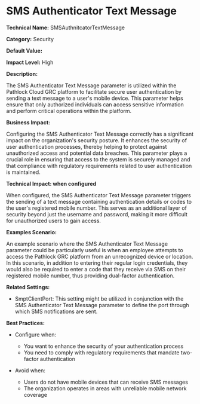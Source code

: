 # SMS Authenticator Text Message

**Technical Name:** SMSAuthnitcatorTextMessage

**Category:** Security

**Default Value:**

**Impact Level:** High

**Description:**

The SMS Authenticator Text Message parameter is utilized within the Pathlock Cloud GRC platform to facilitate secure user authentication by sending a text message to a user's mobile device. This parameter helps ensure that only authorized individuals can access sensitive information and perform critical operations within the platform.

**Business Impact:**

Configuring the SMS Authenticator Text Message correctly has a significant impact on the organization's security posture. It enhances the security of user authentication processes, thereby helping to protect against unauthorized access and potential data breaches. This parameter plays a crucial role in ensuring that access to the system is securely managed and that compliance with regulatory requirements related to user authentication is maintained.

**Technical Impact: when configured**

When configured, the SMS Authenticator Text Message parameter triggers the sending of a text message containing authentication details or codes to the user's registered mobile number. This serves as an additional layer of security beyond just the username and password, making it more difficult for unauthorized users to gain access.

**Examples Scenario:**

An example scenario where the SMS Authenticator Text Message parameter could be particularly useful is when an employee attempts to access the Pathlock GRC platform from an unrecognized device or location. In this scenario, in addition to entering their regular login credentials, they would also be required to enter a code that they receive via SMS on their registered mobile number, thus providing dual-factor authentication.

**Related Settings:**

- SmptClientPort: This setting might be utilized in conjunction with the SMS Authenticator Text Message parameter to define the port through which SMS notifications are sent.

**Best Practices:** 

- Configure when:
    - You want to enhance the security of your authentication process
    - You need to comply with regulatory requirements that mandate two-factor authentication

- Avoid when:
    - Users do not have mobile devices that can receive SMS messages
    - The organization operates in areas with unreliable mobile network coverage